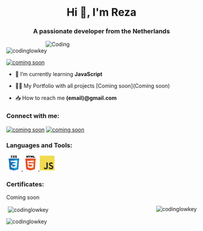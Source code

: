 <h1 align="center">Hi 👋, I'm Reza</h1>
<h3 align="center">A passionate developer from the Netherlands</h3>
<img align="right" alt="Coding" width="400" src="https://media0.giphy.com/media/qgQUggAC3Pfv687qPC/giphy.gif?cid=790b76112b9689d541502d410d649d92a02c1c0fbd6f06da&rid=giphy.gif&ct=g">

<p align="left"> <img src="https://komarev.com/ghpvc/?username=codinglowkey&label=Profile%20views&color=0e75b6&style=flat" alt="codinglowkey" /> </p>

<p align="left"> <a href="https://twitter.com/coming soon" target="blank"><img src="https://img.shields.io/twitter/follow/coming soon?logo=twitter&style=for-the-badge" alt="coming soon" /></a> </p>

- 📔 I’m currently learning **JavaScript**

- 👨‍💻 My Portfolio with all projects [Coming soon](Coming soon)

- 📥 How to reach me **(email)@gmail.com**

<h3 align="left">Connect with me:</h3>
<p align="left">
<a href="https://twitter.com/coming soon" target="blank"><img align="center" src="https://raw.githubusercontent.com/rahuldkjain/github-profile-readme-generator/master/src/images/icons/Social/twitter.svg" alt="coming soon" height="30" width="40" /></a>
<a href="https://linkedin.com/in/coming soon" target="blank"><img align="center" src="https://raw.githubusercontent.com/rahuldkjain/github-profile-readme-generator/master/src/images/icons/Social/linked-in-alt.svg" alt="coming soon" height="30" width="40" /></a>
</p>

<h3 align="left">Languages and Tools:</h3>
<p align="left"> <a href="https://www.w3schools.com/css/" target="_blank" rel="noreferrer"> <img src="https://raw.githubusercontent.com/devicons/devicon/master/icons/css3/css3-original-wordmark.svg" alt="css3" width="40" height="40"/> </a> <a href="https://www.w3.org/html/" target="_blank" rel="noreferrer"> <img src="https://raw.githubusercontent.com/devicons/devicon/master/icons/html5/html5-original-wordmark.svg" alt="html5" width="40" height="40"/> </a> <a href="https://developer.mozilla.org/en-US/docs/Web/JavaScript" target="_blank" rel="noreferrer"> <img src="https://raw.githubusercontent.com/devicons/devicon/master/icons/javascript/javascript-original.svg" alt="javascript" width="40" height="40"/> </a> </p>

<h3 align="left">Certificates:</h3>
<p align="left">Coming soon</p>
<p><img align="right" src="https://github-readme-stats.vercel.app/api/top-langs?username=codinglowkey&show_icons=true&locale=en&layout=compact" alt="codinglowkey" /></p>

<p>&nbsp;<img align="center" src="https://github-readme-stats.vercel.app/api?username=codinglowkey&show_icons=true&locale=en" alt="codinglowkey" /></p>

<p><img align="left" src="https://github-readme-streak-stats.herokuapp.com/?user=codinglowkey&" alt="codinglowkey" /></p>

